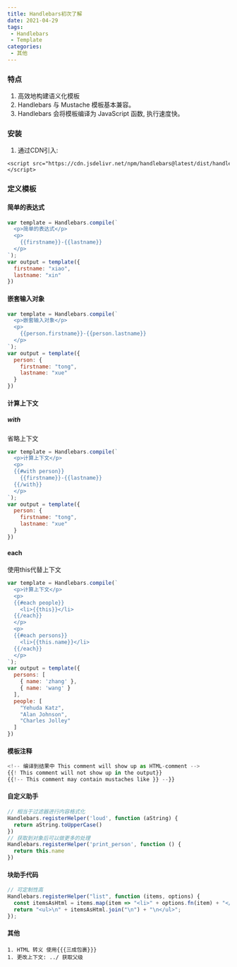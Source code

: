 ```yaml
---
title: Handlebars初次了解
date: 2021-04-29
tags:
 - Handlebars
 - Template
categories:
 - 其他
---
```


### 特点

1. 高效地构建语义化模板
1. Handlebars 与 Mustache 模板基本兼容。
1. Handlebars 会将模板编译为 JavaScript 函数, 执行速度快。
### 安装

1. 通过CDN引入: 

```
<script src="https://cdn.jsdelivr.net/npm/handlebars@latest/dist/handlebars.js"></script>
```
### 定义模板
#### 简单的表达式
```javascript
var template = Handlebars.compile(`
  <p>简单的表达式</p>
  <p>
  	{{firstname}}-{{lastname}}
  </p>
`);
var output = template({
  firstname: "xiao",
  lastname: "xin"
})
```
#### 嵌套输入对象
```javascript
var template = Handlebars.compile(`
  <p>嵌套输入对象</p>
  <p>
  	{{person.firstname}}-{{person.lastname}}
  </p>
`);
var output = template({
  person: {
    firstname: "tong",
    lastname: "xue"
  }
})
```
#### 计算上下文
##### with
省略上下文
```javascript
var template = Handlebars.compile(`
  <p>计算上下文</p>
  <p>
  {{#with person}}
  	{{firstname}}-{{lastname}}
  {{/with}}
  </p>
`);
var output = template({
  person: {
    firstname: "tong",
    lastname: "xue"
  }
})
```
#### each
使用this代替上下文
```javascript
var template = Handlebars.compile(`
  <p>计算上下文</p>
  <p>
  {{#each people}}
  	<li>{{this}}</li>
  {{/each}}
  </p>
  <p>
  {{#each persons}}
  	<li>{{this.name}}</li>
  {{/each}}
  </p>
`);
var output = template({
  persons: [
    { name: 'zhang' },
    { name: 'wang' }
  ],
  people: [
    "Yehuda Katz",
    "Alan Johnson",
    "Charles Jolley"
  ]
})
```
#### 模板注释
```javascript
<!-- 编译到结果中 This comment will show up as HTML-comment -->
{{! This comment will not show up in the output}}
{{!-- This comment may contain mustaches like }} --}}
```
#### 自定义助手
```javascript
// 相当于过滤器进行内容格式化
Handlebars.registerHelper('loud', function (aString) {
  return aString.toUpperCase()
})
// 获取到对象后可以做更多的处理
Handlebars.registerHelper('print_person', function () {
  return this.name
})
```
#### 块助手代码
```javascript
// 可定制性高
Handlebars.registerHelper("list", function (items, options) {
  const itemsAsHtml = items.map(item => "<li>" + options.fn(item) + "</li>");
  return "<ul>\n" + itemsAsHtml.join("\n") + "\n</ul>";
});
```
#### 其他
```
1. HTML 转义 使用{{{三成包裹}}}
1. 更改上下文: ../ 获取父级
```